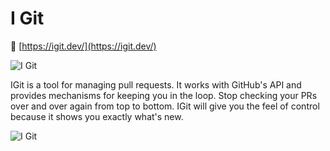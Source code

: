 # I Git

:rocket: [https://igit.dev/](https://igit.dev/)

![I Git](https://igit.dev/img/logo_full.png)

IGit is a tool for managing pull requests. It works with GitHub's API and provides mechanisms for keeping you in the loop. Stop checking your PRs over and over again from top to bottom. IGit will give you the feel of control because it shows you exactly what's new.

![I Git](https://igit.dev/img/site/igit.jpg)